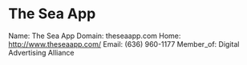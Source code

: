 
# The Sea App

Name: The Sea App
Domain: theseaapp.com
Home: http://www.theseaapp.com/
Email: (636) 960-1177
Member_of: Digital Advertising Alliance
